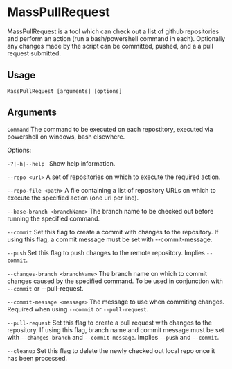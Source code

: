# MassPullRequest

MassPullRequest is a tool which can check out a list of github repositories and perform an action (run a bash/powershell command in each). Optionally any changes made by the script can be committed, pushed, and a a pull request submitted.

## Usage

`MassPullRequest [arguments] [options]`

## Arguments

`Command`  The command to be executed on each repostitory, executed via powershell on windows, bash elsewhere.

Options:

  `-?|-h|--help ` 
  Show help information.


  `--repo <url>`
  A set of repositories on which to execute the required action.


  `--repo-file <path>`
  A file containing a list of repository URLs on which to execute the specified action (one url per line).


  `--base-branch <branchName>`
  The branch name to be checked out before running the specified command.


  `--commit`
  Set this flag to create a commit with changes to the repository. If using this flag, a commit message must be set with --commit-message.


  `--push`
  Set this flag to push changes to the remote repository. Implies `--commit`.


  `--changes-branch <branchName>`
  The branch name on which to commit changes caused by the specified command. To be used in conjunction with `--commit` or --pull-request.

  `--commit-message <message>`
  The message to use when commiting changes. Required when using `--commit` or `--pull-request`.

  `--pull-request`
  Set this flag to create a pull request with changes to the repository. If using this flag, branch name and commit message must be set with `--changes-branch` and `--commit-message`. Implies `--push` and `--commit`.


  `--cleanup`
  Set this flag to delete the newly checked out local repo once it has been processed.
